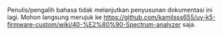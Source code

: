 Penulis/pengalih bahasa tidak melanjutkan penyusunan dokumentasi ini lagi. Mohon langsung merujuk ke
https://github.com/kamilsss655/uv-k5-firmware-custom/wiki/40-%E2%80%90-Spectrum-analyzer saja.
